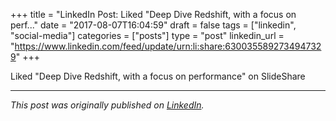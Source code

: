 +++
title = "LinkedIn Post: Liked "Deep Dive Redshift, with a focus on perf..."
date = "2017-08-07T16:04:59"
draft = false
tags = ["linkedin", "social-media"]
categories = ["posts"]
type = "post"
linkedin_url = "https://www.linkedin.com/feed/update/urn:li:share:6300355892734947329"
+++

Liked "Deep Dive Redshift, with a focus on performance" on SlideShare

---

*This post was originally published on [LinkedIn](https://www.linkedin.com/in/adrianmoreno/recent-activity/all/).*